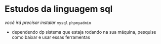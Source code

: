 # Estudos da linguagem sql

*você irá precisar instalar*
`mysql`
`phpmyadmin`
* dependendo dp sistema que estaja rodando na sua máquina, pesquise como baixar e usar essas ferramentas

